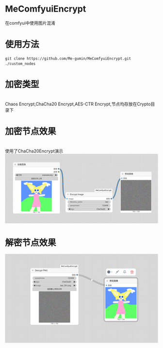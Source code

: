 # MeComfyuiEncrypt
在comfyui中使用图片混淆
# 使用方法
`git clone https://github.com/Me-gumin/MeComfyuiEncrypt.git ./custom_nodes`  
# 加密类型
<br>Chaos Encrypt,ChaCha20 Encrypt,AES-CTR Encrypt,节点均存放在Crypto目录下</br>
# 加密节点效果
<br>使用了ChaCha20Encrypt演示</br>
![image](https://github.com/Me-gumin/MeComfyuiEncrypt/blob/main/example/1.png)
# 解密节点效果
![image](https://github.com/Me-gumin/MeComfyuiEncrypt/blob/main/example/2.png)

